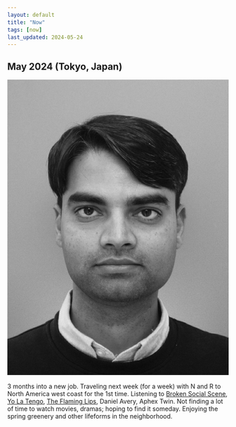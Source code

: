 ```yaml
---
layout: default
title: "Now"
tags: [now]
last_updated: 2024-05-24
---
```

## May 2024 (Tokyo, Japan)

<img class="center-fit" src="/files/me2.jpeg" alt="May 2024" id="left"/>
<p>
  3 months into a new job.  Traveling next week (for a week) with N and R to North America west coast for the 1st time. Listening to <a href="https://en.wikipedia.org/wiki/Broken_Social_Scene">Broken Social Scene</a>, <a href="https://en.wikipedia.org/wiki/Yo_La_Tengo">Yo La Tengo</a>, <a href="https://en.wikipedia.org/wiki/The_Flaming_Lips">The Flaming Lips</a>, Daniel Avery, Aphex Twin.  Not finding a lot of time to watch movies, dramas; hoping to find it someday.  Enjoying the spring greenery and other lifeforms in the neighborhood.
</p>
